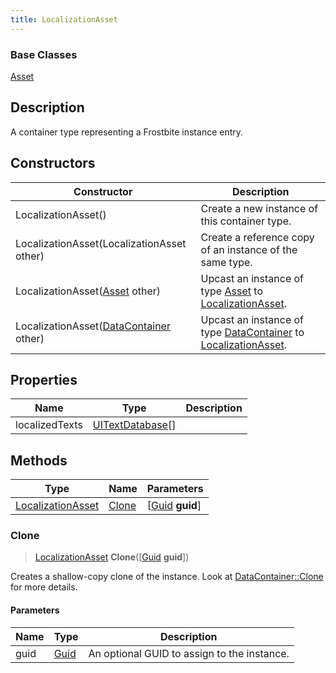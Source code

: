 ```yaml
---
title: LocalizationAsset
---
```

### Base Classes

[Asset](Asset)

## Description

A container type representing a Frostbite instance entry.

## Constructors

| Constructor                                                                  | Description                                                                                                               |
| ---------------------------------------------------------------------------- | ------------------------------------------------------------------------------------------------------------------------- |
| LocalizationAsset()                                                          | Create a new instance of this container type.                                                                             |
| LocalizationAsset(LocalizationAsset other)                                   | Create a reference copy of an instance of the same type.                                                                  |
| LocalizationAsset([Asset](Asset) other)                                      | Upcast an instance of type [Asset](Asset) to [LocalizationAsset](LocalizationAsset).                                      |
| LocalizationAsset([DataContainer](/vext/ref/shared/class/datacontainer) other) | Upcast an instance of type [DataContainer](/vext/ref/shared/class/datacontainer) to [LocalizationAsset](LocalizationAsset). |

## Properties

| Name           | Type                                 | Description |
| -------------- | ------------------------------------ | ----------- |
| localizedTexts | [UITextDatabase](UITextDatabase)\[\] |             |

## Methods

| Type                                   | Name            | Parameters                                     |
| -------------------------------------- | --------------- | ---------------------------------------------- |
| [LocalizationAsset](LocalizationAsset) | [Clone](#clone) | \[[Guid](/vext/ref/shared/class/guid) **guid**\] |

### Clone

> [LocalizationAsset](LocalizationAsset) **Clone**(\[[Guid](/vext/ref/shared/class/guid) **guid**\])

Creates a shallow-copy clone of the instance. Look at [DataContainer::Clone](/vext/ref/shared/class/datacontainer#clone) for more details.

#### Parameters

| Name | Type         | Description                                 |
| ---- | ------------ | ------------------------------------------- |
| guid | [Guid](Guid) | An optional GUID to assign to the instance. |

